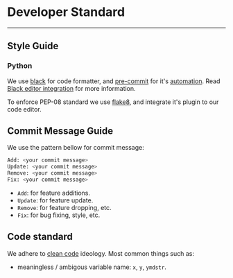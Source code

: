 # Developer Standard

---

## Style Guide

### Python

We use [black](https://github.com/psf/black) for code formatter, and
[pre-commit](https://pre-commit.com/) for it's
[automation](https://github.com/psf/black#version-control-integration). Read
[Black editor integration](https://github.com/psf/black#editor-integration) for
more information.

To enforce PEP-08 standard we use [flake8](http://flake8.pycqa.org/en/latest/),
and integrate it's plugin to our code editor.

## Commit Message Guide

We use the pattern bellow for commit message:

``` bash
Add: <your commit message>
Update: <your commit message>
Remove: <your commit message>
Fix: <your commit message>
```
- `Add`: for feature additions.
- `Update`: for feature update.
- `Remove`: for feature dropping, etc.
- `Fix`: for bug fixing, style, etc.

## Code standard

We adhere to [clean code](https://www.oreilly.com/library/view/clean-code/9780136083238/)
ideology. Most common things such as:

- meaningless / ambigous variable name: `x`, `y`, `ymdstr`.
